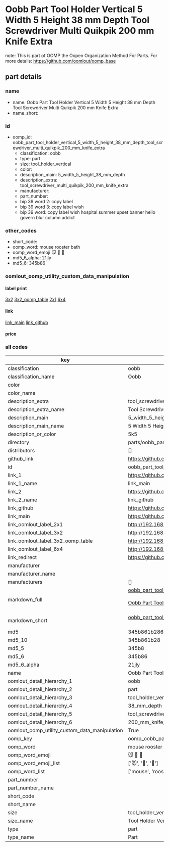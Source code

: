# Oobb Part Tool Holder Vertical 5 Width 5 Height 38 mm Depth Tool Screwdriver Multi Quikpik 200 mm Knife Extra  

note: This is part of OOMP the Oopen Organization Method For Parts. For more details: https://github.com/oomlout/oomp_base

##  part details
  







### name
* name: Oobb Part Tool Holder Vertical 5 Width 5 Height 38 mm Depth Tool Screwdriver Multi Quikpik 200 mm Knife Extra
* name_short: 
### id
* oomp_id: oobb_part_tool_holder_vertical_5_width_5_height_38_mm_depth_tool_screwdriver_multi_quikpik_200_mm_knife_extra
  * classification: oobb
  * type: part
  * size: tool_holder_vertical
  * color: 
  * description_main: 5_width_5_height_38_mm_depth
  * description_extra: tool_screwdriver_multi_quikpik_200_mm_knife_extra
  * manufacturer: 
  * part_number: 
  * bip 39 word 2: copy label
  * bip 39 word 3: copy label wish
  * bip 39 word: copy label wish hospital summer upset banner hello govern blur column addict

### other_codes
* short_code: 
* oomp_word: mouse rooster bath
* oomp_word_emoji :mouse: :rooster: :bath:
* md5_6_alpha: 21jly
* md5_6: 345b86






### oomlout_oomp_utility_custom_data_manipulation
#### label print
[3x2](http://192.168.1.245:1112/?label=oomp%2021jly)
[3x2_oomp_table](http://192.168.1.108:1112/?label=oomp%2021jly)
[2x1](http://192.168.1.242:1112/?label=oomp%2021jly)
[6x4](http://192.168.1.55:1112/?label=oomp%2021jly)    

#### link

[link_main](https://github.com/oomlout/oomlout_oomp_version_1_messy/tree/main/parts/oobb_part_tool_holder_vertical_5_width_5_height_38_mm_depth_tool_screwdriver_multi_quikpik_200_mm_knife_extra) [link_github](https://github.com/oomlout/oomlout_oomp_version_1_messy/tree/main/parts/oobb_part_tool_holder_vertical_5_width_5_height_38_mm_depth_tool_screwdriver_multi_quikpik_200_mm_knife_extra)                             

#### price







### all codes 
| key | value |  
| --- | --- |  
| classification | oobb |  
| classification_name | Oobb |  
| color |  |  
| color_name |  |  
| description_extra | tool_screwdriver_multi_quikpik_200_mm_knife_extra |  
| description_extra_name | Tool Screwdriver Multi Quikpik 200 mm Knife Extra |  
| description_main | 5_width_5_height_38_mm_depth |  
| description_main_name | 5 Width 5 Height 38 mm Depth |  
| description_or_color | 5k5 |  
| directory | parts/oobb_part_tool_holder_vertical_5_width_5_height_38_mm_depth_tool_screwdriver_multi_quikpik_200_mm_knife_extra |  
| distributors | [] |  
| github_link | https://github.com/oomlout/oomlout_oomp_part_src/tree/main/parts/oobb_part_tool_holder_vertical_5_width_5_height_38_mm_depth_tool_screwdriver_multi_quikpik_200_mm_knife_extra |  
| id | oobb_part_tool_holder_vertical_5_width_5_height_38_mm_depth_tool_screwdriver_multi_quikpik_200_mm_knife_extra |  
| link_1 | https://github.com/oomlout/oomlout_oomp_version_1_messy/tree/main/parts/oobb_part_tool_holder_vertical_5_width_5_height_38_mm_depth_tool_screwdriver_multi_quikpik_200_mm_knife_extra |  
| link_1_name | link_main |  
| link_2 | https://github.com/oomlout/oomlout_oomp_version_1_messy/tree/main/parts/oobb_part_tool_holder_vertical_5_width_5_height_38_mm_depth_tool_screwdriver_multi_quikpik_200_mm_knife_extra |  
| link_2_name | link_github |  
| link_github | https://github.com/oomlout/oomlout_oomp_version_1_messy/tree/main/parts/oobb_part_tool_holder_vertical_5_width_5_height_38_mm_depth_tool_screwdriver_multi_quikpik_200_mm_knife_extra |  
| link_main | https://github.com/oomlout/oomlout_oomp_version_1_messy/tree/main/parts/oobb_part_tool_holder_vertical_5_width_5_height_38_mm_depth_tool_screwdriver_multi_quikpik_200_mm_knife_extra |  
| link_oomlout_label_2x1 | http://192.168.1.242:1112/?label=oomp%2021jly |  
| link_oomlout_label_3x2 | http://192.168.1.245:1112/?label=oomp%2021jly |  
| link_oomlout_label_3x2_oomp_table | http://192.168.1.108:1112/?label=oomp%2021jly |  
| link_oomlout_label_6x4 | http://192.168.1.55:1112/?label=oomp%2021jly |  
| link_redirect | https://github.com/oomlout/oomlout_oomp_version_1_messy/tree/main/parts/oobb_part_tool_holder_vertical_5_width_5_height_38_mm_depth_tool_screwdriver_multi_quikpik_200_mm_knife_extra |  
| manufacturer |  |  
| manufacturer_name |  |  
| manufacturers | [] |  
| markdown_full | [oobb_part_tool_holder_vertical_5_width_5_height_38_mm_depth_tool_screwdriver_multi_quikpik_200_mm_knife_extra](none)<br>[](none)<br>[Oobb Part Tool Holder Vertical 5 Width 5 Height 38 Mm Depth Tool Screwdriver Multi Quikpik 200 Mm Knife Extra](none)<br><br> |  
| markdown_short | [oobb_part_tool_holder_vertical_5_width_5_height_38_mm_depth_tool_screwdriver_multi_quikpik_200_mm_knife_extra](none)<br><br> |  
| md5 | 345b861b286ac24bbcec96dff91f0980 |  
| md5_10 | 345b861b28 |  
| md5_5 | 345b8 |  
| md5_6 | 345b86 |  
| md5_6_alpha | 21jly |  
| name | Oobb Part Tool Holder Vertical 5 Width 5 Height 38 mm Depth Tool Screwdriver Multi Quikpik 200 mm Knife Extra |  
| oomlout_detail_hierarchy_1 | oobb |  
| oomlout_detail_hierarchy_2 | part |  
| oomlout_detail_hierarchy_3 | tool_holder_vertical |  
| oomlout_detail_hierarchy_4 | 38_mm_depth |  
| oomlout_detail_hierarchy_5 | tool_screwdriver_multi_quikpik |  
| oomlout_detail_hierarchy_6 | 200_mm_knife_extra |  
| oomlout_oomp_utility_custom_data_manipulation | True |  
| oomp_key | oomp_oobb_part_tool_holder_vertical_5_width_5_height_38_mm_depth_tool_screwdriver_multi_quikpik_200_mm_knife_extra |  
| oomp_word | mouse rooster bath |  
| oomp_word_emoji | :mouse: :rooster: :bath: |  
| oomp_word_emoji_list | [':mouse:', ':rooster:', ':bath:'] |  
| oomp_word_list | ['mouse', 'rooster', 'bath'] |  
| part_number |  |  
| part_number_name |  |  
| short_code |  |  
| short_name |  |  
| size | tool_holder_vertical |  
| size_name | Tool Holder Vertical |  
| type | part |  
| type_name | Part |  

